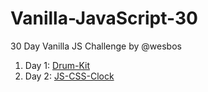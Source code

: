 # Vanilla-JavaScript-30
30 Day Vanilla JS Challenge by @wesbos

1. Day 1: [Drum-Kit](https://kwitochka.github.io/Vanilla-JavaScript-30/Drum-Kit/)
2. Day 2: [JS-CSS-Clock](https://kwitochka.github.io/Vanilla-JavaScript-30/JS-CSS-Clock/)
